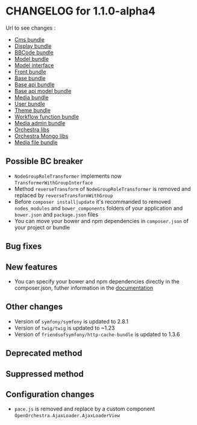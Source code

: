 # CHANGELOG for 1.1.0-alpha4

Url to see changes : 

 - [Cms bundle](https://github.com/open-orchestra/open-orchestra-cms-bundle/compare/v1.1.0-alpha3...v1.1.0-alpha4)
 - [Display bundle](https://github.com/open-orchestra/open-orchestra-display-bundle/compare/v1.1.0-alpha3...v1.1.0-alpha4)
 - [BBCode bundle](https://github.com/open-orchestra/open-orchestra-bbcode-bundle/compare/v1.1.0-alpha3...v1.1.0-alpha4)
 - [Model bundle](https://github.com/open-orchestra/open-orchestra-model-bundle/compare/v1.1.0-alpha3...v1.1.0-alpha4)
 - [Model interface](https://github.com/open-orchestra/open-orchestra-model-interface/compare/v1.1.0-alpha3...v1.1.0-alpha4)
 - [Front bundle](https://github.com/open-orchestra/open-orchestra-front-bundle/compare/v1.1.0-alpha3...v1.1.0-alpha4)
 - [Base bundle](https://github.com/open-orchestra/open-orchestra-base-bundle/compare/v1.1.0-alpha3...v1.1.0-alpha4)
 - [Base api bundle](https://github.com/open-orchestra/open-orchestra-base-api-bundle/compare/v1.1.0-alpha3...v1.1.0-alpha4)
 - [Base api model bundle](https://github.com/open-orchestra/open-orchestra-base-api-mongo-model-bundle/compare/v1.1.0-alpha3...v1.1.0-alpha4)
 - [Media bundle](https://github.com/open-orchestra/open-orchestra-media-bundle/compare/v1.1.0-alpha3...v1.1.0-alpha4)
 - [User bundle](https://github.com/open-orchestra/open-orchestra-user-bundle/compare/v1.1.0-alpha3...v1.1.0-alpha4)
 - [Theme bundle](https://github.com/open-orchestra/open-orchestra-theme-bundle/compare/v1.1.0-alpha3...v1.1.0-alpha4)
 - [Workflow function bundle](https://github.com/open-orchestra/open-orchestra-worflow-function-bundle/compare/v1.1.0-alpha3...v1.1.0-alpha4)
 - [Media admin bundle](https://github.com/open-orchestra/open-orchestra-media-admin-bundle/compare/v1.1.0-alpha3...v1.1.0-alpha4)
 - [Orchestra libs](https://github.com/open-orchestra/open-orchestra-libs/compare/v1.1.0-alpha3...v1.1.0-alpha4)
 - [Orchestra Mongo libs](https://github.com/open-orchestra/open-orchestra-mongo-libs/compare/v1.1.0-alpha3...v1.1.0-alpha4)
 - [Media file bundle](https://github.com/open-orchestra/open-orchestra-media-file-bundle/compare/v1.1.0-alpha3...v1.1.0-alpha4)

## Possible BC breaker
 - ``NodeGroupRoleTransformer`` implements now ``TransformerWithGroupInterface``
 - Method ``reverseTransform`` of ``NodeGroupRoleTransformer`` is removed and replaced by ``reverseTransformWithGroup``
 - Before ``composer install|update`` it's recommanded to removed ``nodes_modules`` and ``bower_components`` folders of your application and ``bower.json`` and ``package.json`` files 
 - You can move your bower and npm dependencies in ``composer.json`` of your project or bundle

## Bug fixes

## New features
 - You can specify your bower and npm dependencies directly in the composer.json, futher information in the [documentation](https://github.com/open-orchestra/open-orchestra-docs/en/developer_guide/assets_bower_npm.rst)

## Other changes
 - Version of ``symfony/symfony`` is updated to 2.8.1
 - Version of ``twig/twig`` is updated to ~1.23
 - Version of ``friendsofsymfony/http-cache-bundle`` is updated to 1.3.6

## Deprecated method

## Suppressed method

## Configuration changes
  - ``pace.js`` is removed and replace by a custom component ``OpenOrchestra.AjaxLoader.AjaxLoaderView``
